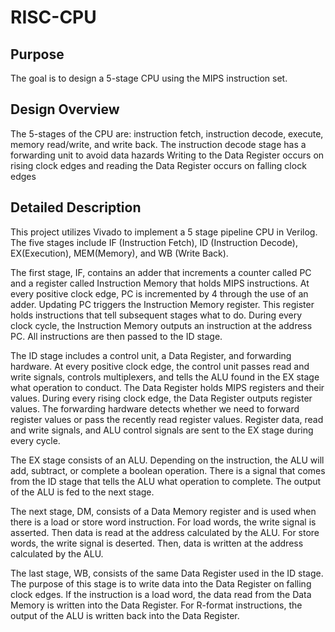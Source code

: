 # RISC-CPU

## Purpose
The goal is to design a 5-stage CPU using the MIPS instruction set.

## Design Overview
The 5-stages of the CPU are: instruction fetch, instruction decode, execute, memory read/write, and write back. 
The instruction decode stage has a forwarding unit to avoid data hazards
Writing to the Data Register occurs on rising clock edges and reading the Data Register occurs on falling clock edges 

## Detailed Description

This project utilizes Vivado to implement a 5 stage pipeline CPU in Verilog. The five stages include IF (Instruction Fetch), ID (Instruction Decode), EX(Execution), MEM(Memory), and WB (Write Back).

The first stage, IF, contains an adder that increments a counter called PC and a register called Instruction Memory that holds MIPS instructions. At every positive clock edge, PC is incremented by 4 through the use of an adder. Updating PC triggers the Instruction Memory register. This register holds instructions that tell subsequent stages what to do. During every clock cycle, the Instruction Memory outputs an instruction at the address PC. All instructions are then passed to the ID stage.

The ID stage includes a control unit, a Data Register, and forwarding hardware. At every positive clock edge, the control unit passes read and write signals, controls multiplexers, and tells the ALU found in the EX stage what operation to conduct. The Data Register holds MIPS registers and their values. During every rising clock edge, the Data Register outputs register values. The forwarding hardware detects whether we need to forward register values or pass the recently read register values.  Register data, read and write signals, and ALU control signals are sent to the EX stage during every cycle. 

The EX stage consists of an ALU. Depending on the instruction, the ALU will add, subtract, or complete a boolean operation. There is a signal that comes from the ID stage that tells the ALU what operation to complete. The output of the ALU is fed to the next stage. 

The next stage, DM, consists of a Data Memory register and is used when there is a load or store word instruction. For load words, the write signal is asserted. Then data is read at the address calculated by the ALU. For store words, the write signal is deserted. Then, data is written at the address calculated by the ALU. 

The last stage, WB, consists of the same Data Register used in the ID stage. The purpose of this stage is to write data into the Data Register on falling clock edges. If the instruction is a load word, the data read from the Data Memory is written into the Data Register. For R-format instructions, the output of the ALU is written back into the Data Register. 
